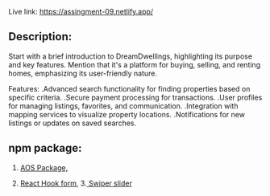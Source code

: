 Live link: https://assingment-09.netlify.app/

Description:
-------------
Start with a brief introduction to DreamDwellings, highlighting its purpose and key features. Mention that it's a platform for buying, selling, and renting homes, emphasizing its user-friendly nature.

Features:
.Advanced search functionality for finding properties based on specific criteria.
.Secure payment processing for transactions.
.User profiles for managing listings, favorites, and communication.
.Integration with mapping services to visualize property locations.
.Notifications for new listings or updates on saved searches.

npm package:
------------
1. [AOS Package,](https://michalsnik.github.io/aos/)

2. [React Hook form,](https://react-hook-form.com/)
3.[ Swiper slider](https://swiperjs.com/)
